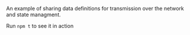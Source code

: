 An example of sharing data definitions for transmission over the network and state managment.

Run `npm t` to see it in action
